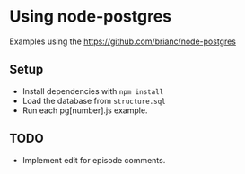 # Using node-postgres

Examples using the <https://github.com/brianc/node-postgres>

## Setup

* Install dependencies with `npm install`
* Load the database from `structure.sql`
* Run each pg[number].js example.

## TODO

* Implement edit for episode comments.
